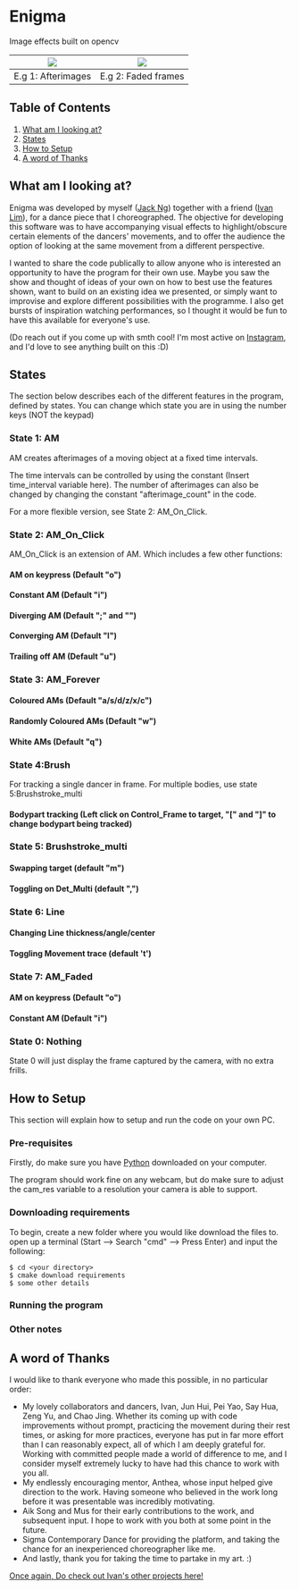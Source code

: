 # Enigma
Image effects built on opencv


![](https://github.com/jnzj95/Enigma_/blob/main/Enigma%20sample.png)  |  ![](https://github.com/jnzj95/Enigma_/blob/main/Enigma%20sample.png)
:-------------------------:|:-------------------------:
E.g 1: Afterimages         |  E.g 2: Faded frames

## Table of Contents
<ol>
  <li><a href="https://github.com/jnzj95/Enigma_/blob/main/README.md#what-am-i-looking-at">What am I looking at?</a></li>
  <li><a href="https://github.com/jnzj95/Enigma_/blob/main/README.md#states">States</a></li>
  <li><a href="https://github.com/jnzj95/Enigma_/blob/main/README.md#how-to-setup">How to Setup</a></li>
  <li><a href="https://github.com/jnzj95/Enigma_/blob/main/README.md#a-word-of-thanks">A word of Thanks</a></li>
</ol>
 
## What am I looking at?
<p>
Enigma was developed by myself (<a href="https://github.com/jnzj95">Jack Ng</a>) together with a friend (<a href="https://github.com/Ivan-LZY">Ivan Lim</a>), for a dance piece that I choreographed. The objective for developing this software was to have accompanying visual effects to highlight/obscure certain elements of the dancers' movements, and to offer the audience the option of looking at the same movement from a different perspective.
</p>
<p>
I wanted to share the code publically to allow anyone who is interested an opportunity to have the program for their own use. Maybe you saw the show and thought of ideas of your own on how to best use the features shown, want to build on an existing idea we presented, or simply want to improvise and explore different possibilities with the programme. I also get bursts of inspiration watching performances, so I thought it would be fun to have this available for everyone's use.
</p>

<p>(Do reach out if you come up with smth cool! I'm most active on <a href="https://www.instagram.com/jkouutktoawski/">Instagram</a>, and I'd love to see anything built on this :D)</p>

## States
The section below describes each of the different features in the program, defined by states. You can change which state you are in using the number keys (NOT the keypad)
 ### State 1: AM
  AM creates afterimages of a moving object at a fixed time intervals.
  
  The time intervals can be controlled by using the constant (Insert time_interval variable here). The number of afterimages can also be changed by changing the constant "afterimage_count" in the code. 
  
  For a more flexible version, see State 2: AM_On_Click.
  
 ### State 2: AM_On_Click
 AM_On_Click is an extension of AM. Which includes a few other functions:
  #### AM on keypress (Default "o")
  #### Constant AM (Default "i")
  #### Diverging AM (Default ";" and "")
  #### Converging AM (Default "l")
  #### Trailing off AM (Default "u")
  
 
 ### State 3: AM_Forever
  #### Coloured AMs (Default "a/s/d/z/x/c")
  #### Randomly Coloured AMs (Default "w")
  #### White AMs (Default "q")
 ### State 4:Brush
 For tracking a single dancer in frame. For multiple bodies, use state 5:Brushstroke_multi
  #### Bodypart tracking (Left click on Control_Frame to target, "\[" and "\]" to change bodypart being tracked)
 ### State 5: Brushstroke_multi
  #### Swapping target (default "m")
  #### Toggling on Det_Multi (default ",")
 ### State 6: Line
   #### Changing Line thickness/angle/center
   #### Toggling Movement trace (default 't')
 ### State 7: AM_Faded
  #### AM on keypress (Default "o")
  #### Constant AM (Default "i")
 ### State 0: Nothing
  State 0 will just display the frame captured by the camera, with no extra frills.

## How to Setup
This section will explain how to setup and run the code on your own PC.

### Pre-requisites
Firstly, do make sure you have [Python](https://www.python.org/downloads/) downloaded on your computer. 

The program should work fine on any webcam, but do make sure to adjust the cam_res variable to a resolution your camera is able to support.

### Downloading requirements

To begin, create a new folder where you would like download the files to. 
open up a terminal (Start --> Search "cmd" --> Press Enter) and input the following:
```
$ cd <your directory>
$ cmake download requirements
$ some other details
```
### Running the program
### Other notes


## A word of Thanks

<p>I would like to thank everyone who made this possible, in no particular order:</p>
<ul>
<li>My lovely collaborators and dancers, Ivan, Jun Hui, Pei Yao, Say Hua, Zeng Yu, and Chao Jing. Whether its coming up with code improvements without prompt, practicing the movement during their rest times, or asking for more practices, everyone has put in far more effort than I can reasonably expect, all of which I am deeply grateful for. Working with committed people made a world of difference to me, and I consider myself extremely lucky to have had this chance to work with you all.</li>
<li>My endlessly encouraging mentor, Anthea, whose input helped give direction to the work. Having someone who believed in the work long before it was presentable was incredibly motivating.</li>
<li>Aik Song and Mus for their early contributions to the work, and subsequent input. I hope to work with you both at some point in the future.</li>
<li>Sigma Contemporary Dance for providing the platform, and taking the chance for an inexperienced choreographer like me.</li>
<li>And lastly, thank you for taking the time to partake in my art. :)</li>
</ul>

[Once again, Do check out Ivan's other projects here!](https://github.com/Ivan-LZY)

